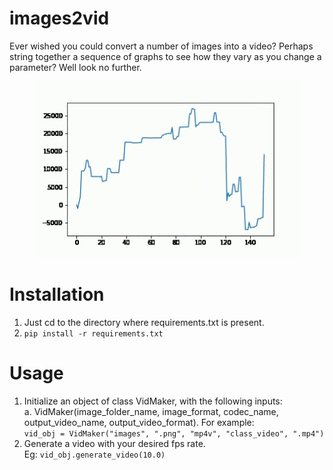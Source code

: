 # images2vid
Ever wished you could convert a number of images into a video? Perhaps string together a sequence of graphs to see how they vary as you change a parameter? Well look no further.

<p align="center">
<img src="graphgif.gif">
</p>

# Installation
1. Just cd to the directory where requirements.txt is present.
2. ```pip install -r requirements.txt```

# Usage
1. Initialize an object of class VidMaker, with the following inputs:<br />
   a. VidMaker(image_folder_name, image_format, codec_name, output_video_name, output_video_format). 
   For example:<br />
       ```vid_obj = VidMaker("images", ".png", "mp4v", "class_video", ".mp4")```<br />
2. Generate a video with your desired fps rate.<br />
   Eg: ```vid_obj.generate_video(10.0)```
